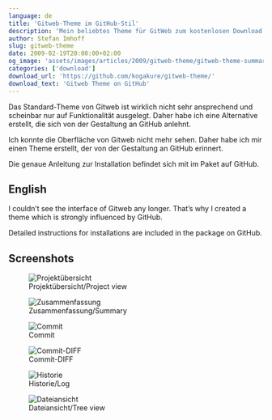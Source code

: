 ```yaml
---
language: de
title: 'Gitweb-Theme im GitHub-Stil'
description: 'Mein beliebtes Theme für GitWeb zum kostenlosen Download. So sieht GitWeb GitHub etwas ähnlicher und ist nicht mehr so hässlich.'
author: Stefan Imhoff
slug: gitweb-theme
date: 2009-02-19T20:00:00+02:00
og_image: 'assets/images/articles/2009/gitweb-theme/gitweb-theme-summary.png'
categories: ['download']
download_url: 'https://github.com/kogakure/gitweb-theme/'
download_text: 'Gitweb Theme on GitHub'
---
```


Das Standard-Theme von Gitweb ist wirklich nicht sehr ansprechend und scheinbar nur auf Funktionalität ausgelegt. Daher habe ich eine Alternative erstellt, die sich von der Gestaltung an GitHub anlehnt.

Ich konnte die Oberfläche von Gitweb nicht mehr sehen. Daher habe ich mir einen Theme erstellt, der von der Gestaltung an GitHub erinnert.

Die genaue Anleitung zur Installation befindet sich mit im Paket auf GitHub.

## English

I couldn’t see the interface of Gitweb any longer. That’s why I created a theme which is strongly influenced by GitHub.

Detailed instructions for installations are included in the package on GitHub.

## Screenshots

<figure class="image-figure image-figure-border">
  <img src="/assets/images/articles/2009/gitweb-theme/gitweb-theme-projects.png" alt="Projektübersicht">
  <figcaption>
  Projektübersicht/Project view
  </figcaption>
</figure>

<figure class="image-figure image-figure-border">
  <img src="/assets/images/articles/2009/gitweb-theme/gitweb-theme-summary.png" alt="Zusammenfassung">
  <figcaption>
  Zusammenfassung/Summary
  </figcaption>
</figure>

<figure class="image-figure image-figure-border">
  <img src="/assets/images/articles/2009/gitweb-theme/gitweb-theme-commit.png" alt="Commit">
  <figcaption>
  Commit
  </figcaption>
</figure>

<figure class="image-figure image-figure-border">
  <img src="/assets/images/articles/2009/gitweb-theme/gitweb-theme-commitdiff.png" alt="Commit-DIFF">
  <figcaption>
  Commit-DIFF
  </figcaption>
</figure>

<figure class="image-figure image-figure-border">
  <img src="/assets/images/articles/2009/gitweb-theme/gitweb-theme-log.png" alt="Historie">
  <figcaption>
  Historie/Log
  </figcaption>
</figure>

<figure class="image-figure image-figure-border">
  <img src="/assets/images/articles/2009/gitweb-theme/gitweb-theme-tree.png" alt="Dateiansicht">
  <figcaption>
  Dateiansicht/Tree view
  </figcaption>
</figure>
